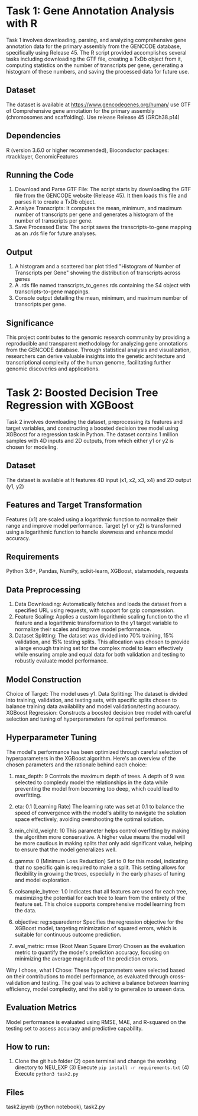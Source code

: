 # Task 1: Gene Annotation Analysis with R
Task 1 involves downloading, parsing, and analyzing comprehensive gene annotation data for the primary assembly from the GENCODE database, specifically using Release 45. The R script provided accomplishes several tasks including downloading the GTF file, creating a TxDb object from it, computing statistics on the number of transcripts per gene, generating a histogram of these numbers, and saving the processed data for future use.

## Dataset
The dataset is available at https://www.gencodegenes.org/human/ use GTF of Comprehensive gene annotation for the primary assembly (chromosomes and scaffolding). Use release Release 45 (GRCh38.p14)

## Dependencies
R (version 3.6.0 or higher recommended), Bioconductor packages: rtracklayer, GenomicFeatures

## Running the Code
1) Download and Parse GTF File: The script starts by downloading the GTF file from the GENCODE website (Release 45). It then loads this file and parses it to create a TxDb object.
2) Analyze Transcripts: It computes the mean, minimum, and maximum number of transcripts per gene and generates a histogram of the number of transcripts per gene.
3) Save Processed Data: The script saves the transcripts-to-gene mapping as an .rds file for future analyses.

## Output
1) A histogram and a scattered bar plot titled "Histogram of Number of Transcripts per Gene" showing the distribution of transcripts across genes 
2) A .rds file named transcripts_to_genes.rds containing the S4 object with transcripts-to-gene mappings.
3) Console output detailing the mean, minimum, and maximum number of transcripts per gene.

## Significance
This project contributes to the genomic research community by providing a reproducible and transparent methodology for analyzing gene annotations from the GENCODE database. Through statistical analysis and visualization, researchers can derive valuable insights into the genetic architecture and transcriptional complexity of the human genome, facilitating further genomic discoveries and applications.

# Task 2: Boosted Decision Tree Regression with XGBoost
Task 2 involves downloading the dataset, preprocessing its features and target variables, and constructing a boosted decision tree model using XGBoost for a regression task in Python. The dataset contains 1 million samples with 4D inputs and 2D outputs, from which either y1 or y2 is chosen for modeling.

## Dataset
The dataset is available at [  ](http://129.10.224.71/~apaul/data/tests/dataset.csv.gz)
It features 4D input (x1, x2, x3, x4) and 2D output (y1, y2)

## Features and Target Transformation
Features (x1) are scaled using a logarithmic function to normalize their range and improve model performance.
Target (y1 or y2) is transformed using a logarithmic function to handle skewness and enhance model accuracy.

## Requirements
Python 3.6+, Pandas, NumPy, scikit-learn, XGBoost, statsmodels, requests

## Data Preprocessing
1) Data Downloading: Automatically fetches and loads the dataset from a specified URL using requests, with support for gzip compression.
2) Feature Scaling: Applies a custom logarithmic scaling function to the x1 feature and a logarithmic transformation to the y1 target variable to normalize their scales and improve model performance.
3)  Dataset Splitting: The dataset was divided into 70% training, 15% validation, and 15% testing splits. This allocation was chosen to provide a large enough training set for the complex model to learn effectively while ensuring ample and equal data for both validation and testing to robustly evaluate model performance.

## Model Construction
Choice of Target: The model uses y1.
Data Splitting: The dataset is divided into training, validation, and testing sets, with specific splits chosen to balance training data availability and model validation/testing accuracy.
XGBoost Regression: Constructs a boosted decision tree model with careful selection and tuning of hyperparameters for optimal performance.

## Hyperparameter Tuning
The model's performance has been optimized through careful selection of hyperparameters in the XGBoost algorithm. Here's an overview of the chosen parameters and the rationale behind each choice:

1) max_depth: 9
Controls the maximum depth of trees. A depth of 9 was selected to complexly model the relationships in the data while preventing the model from becoming too deep, which could lead to overfitting.

2) eta: 0.1 (Learning Rate)
The learning rate was set at 0.1 to balance the speed of convergence with the model's ability to navigate the solution space effectively, avoiding overshooting the optimal solution.

3) min_child_weight: 10
This parameter helps control overfitting by making the algorithm more conservative. A higher value means the model will be more cautious in making splits that only add significant value, helping to ensure that the model generalizes well.

4) gamma: 0 (Minimum Loss Reduction)
Set to 0 for this model, indicating that no specific gain is required to make a split. This setting allows for flexibility in growing the trees, especially in the early phases of tuning and model exploration.

5) colsample_bytree: 1.0
Indicates that all features are used for each tree, maximizing the potential for each tree to learn from the entirety of the feature set. This choice supports comprehensive model learning from the data.

6) objective: reg:squarederror
Specifies the regression objective for the XGBoost model, targeting minimization of squared errors, which is suitable for continuous outcome prediction.

7) eval_metric: rmse (Root Mean Square Error)
Chosen as the evaluation metric to quantify the model's prediction accuracy, focusing on minimizing the average magnitude of the prediction errors.

Why I chose, what I Chose: These hyperparameters were selected based on their contributions to model performance, as evaluated through cross-validation and testing. The goal was to achieve a balance between learning efficiency, model complexity, and the ability to generalize to unseen data.

## Evaluation Metrics
Model performance is evaluated using RMSE, MAE, and R-squared on the testing set to assess accuracy and predictive capability.

## How to run:
1) Clone the git hub folder (2) open terminal and change the working directory to NEU_EXP (3) Execute `pip install -r requirements.txt` (4) Execute `python3 task2.py`

## Files
task2.ipynb (python notebook), task2.py
